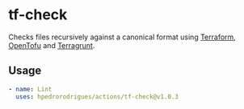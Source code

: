 # tf-check

Checks files recursively against a canonical format using [Terraform][terraform], [OpenTofu][opentofu] and [Terragrunt][terragrunt].

## Usage

```yaml
- name: Lint
  uses: hpedrorodrigues/actions/tf-check@v1.0.3
```

[terraform]: https://www.terraform.io
[opentofu]: https://opentofu.org
[terragrunt]: https://terragrunt.gruntwork.io
